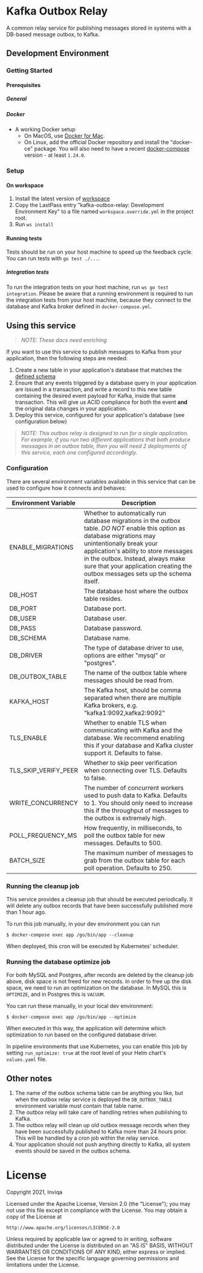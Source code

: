 # Kafka Outbox Relay

A common relay service for publishing messages stored in systems with a DB-based message outbox, to Kafka.

## Development Environment

### Getting Started

#### Prerequisites

##### General

##### Docker

- A working Docker setup
  - On MacOS, use [Docker for Mac](https://docs.docker.com/docker-for-mac/install/).
  - On Linux, add the official Docker repository and install the "docker-ce" package.
    You will also need to have a recent [docker-compose](https://docs.docker.com/compose/install/) version - at least `1.24.0`.

### Setup

#### On workspace

1. Install the latest version of [workspace](https://github.com/my127/workspace)
2. Copy the LastPass entry "kafka-outbox-relay: Development Environment Key" to a file named `workspace.override.yml` in the project root.
3. Run `ws install`

#### Running tests

Tests should be run on your host machine to speed up the feedback cycle. You can run tests with `go test ./...`.

##### Integration tests

To run the integration tests on your host machine, run `ws go test integration`. Please be aware that a running environment is required to run the integration tests from your host machine, because they connect to the database and Kafka broker defined in `docker-compose.yml`.

## Using this service

>_NOTE: These docs need enriching_

If you want to use this service to publish messages to Kafka from your application, then the following steps are needed:

1. Create a new table in your application's database that matches the [defined schema](tools/docs/outbox-schema.md)
1. Ensure that any events triggered by a database query in your application are issued in a transaction, and write a record to this new table containing the desired event payload for Kafka, inside that same transaction. This will give us ACID compliance for both the event **and** the original data changes in your application.
1. Deploy this service, configured for your application's database (see configuration below)

>_NOTE: This outbox relay is designed to run for a single application. For example, if you run two different applications that both produce messages in an outbox table, then you will need 2 deployments of this service, each one configured accordingly._

### Configuration

There are several environment variables available in this service that can be used to configure how it connects and behaves:

| Environment Variable | Description                                                                                                                                                                                                                                                                                                            |
|----------------------|------------------------------------------------------------------------------------------------------------------------------------------------------------------------------------------------------------------------------------------------------------------------------------------------------------------------|
| ENABLE_MIGRATIONS    | Whether to automatically run database migrations in the outbox table. *DO NOT* enable this option as database migrations may unintentionally break your application's ability to store messages in the outbox. Instead, always make sure that your application creating the outbox messages sets up the schema itself. |
| DB_HOST              | The database host where the outbox table resides.                                                                                                                                                                                                                                                                      |
| DB_PORT              | Database port.                                                                                                                                                                                                                                                                                                         |
| DB_USER              | Database user.                                                                                                                                                                                                                                                                                                         |
| DB_PASS              | Database password.                                                                                                                                                                                                                                                                                                     |
| DB_SCHEMA            | Database name.                                                                                                                                                                                                                                                                                                         |
| DB_DRIVER            | The type of database driver to use, options are either "mysql" or "postgres".                                                                                                                                                                                                                                          |
| DB_OUTBOX_TABLE      | The name of the outbox table where messages should be read from.                                                                                                                                                                                                                                                       |
| KAFKA_HOST           | The Kafka host, should be comma separated when there are multiple Kafka brokers, e.g. "kafka1:9092,kafka2:9092"                                                                                                                                                                                                        |
| TLS_ENABLE           | Whether to enable TLS when communicating with Kafka and the database. We recommend enabling this if your database and Kafka cluster support it. Defaults to false.                                                                                                                                                     |
| TLS_SKIP_VERIFY_PEER | Whether to skip peer verification when connecting over TLS. Defaults to false.                                                                                                                                                                                                                                         |
| WRITE_CONCURRENCY    | The number of concurrent workers used to push data to Kafka. Defaults to 1. You should only need to increase this if the throughput of messages to the outbox is extremely high.                                                                                                                                       |
| POLL_FREQUENCY_MS    | How frequently, in milliseconds, to poll the outbox table for new messages. Defaults to 500.                                                                                                                                                                                                                           |
| BATCH_SIZE           | The maximum number of messages to grab from the outbox table for each poll operation. Defaults to 250.                                                                                                                                                                                                                 |

### Running the cleanup job

This service provides a cleanup job that should be executed periodically. It will delete any outbox records that have been successfully published more than 1 hour ago.

To run this job manually, in your dev environment you can run

    $ docker-compose exec app /go/bin/app --cleanup

When deployed, this cron will be executed by Kubernetes' scheduler.

### Running the database optimize job

For both MySQL and Postgres, after records are deleted by the cleanup job above, disk space is not freed for new records. In order to free up the disk space, we need to run an optimization on the database. In MySQL this is `OPTIMIZE`, and in Postgres this is `VACUUM`.

You can run these manually, in your local dev environment:

    $ docker-compose exec app /go/bin/app --optimize

When executed in this way, the application will determine which optimization to run based on the configured database driver.

In pipeline environments that use Kubernetes, you can enable this job by setting `run_optimize: true` at the root level of your Helm chart's `values.yaml` file.

## Other notes

1. The name of the outbox schema table can be anything you like, but when the outbox relay service is deployed the `DB_OUTBOX_TABLE` environment variable must contain that table name.
1. The outbox relay will take care of handling retries when publishing to Kafka.
1. The outbox relay will clean up old outbox message records when they have been successfully published to Kafka more than 24 hours prior. This will be handled by a cron job within the relay service.
1. Your application should not push anything directly to Kafka, all system events should be saved in the outbox schema.

# License

Copyright 2021, Inviqa

Licensed under the Apache License, Version 2.0 (the "License");
you may not use this file except in compliance with the License.
You may obtain a copy of the License at

    http://www.apache.org/licenses/LICENSE-2.0

Unless required by applicable law or agreed to in writing, software
distributed under the License is distributed on an "AS IS" BASIS,
WITHOUT WARRANTIES OR CONDITIONS OF ANY KIND, either express or implied.
See the License for the specific language governing permissions and
limitations under the License.
